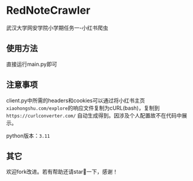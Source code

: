 # RedNoteCrawler
武汉大学网安学院小学期任务一-小红书爬虫

## 使用方法
直接运行main.py即可

## 注意事项
client.py中所需的headers和cookies可以通过将小红书主页`xiaohongshu.com/explore`的响应文件复制为cURL(bash)，复制到 `https://curlconverter.com/` 自动生成得到。因涉及个人配置故不在代码中展示。

python版本：`3.11`

## 其它
欢迎fork改进。若有帮助还请star🌟一下，感谢！

